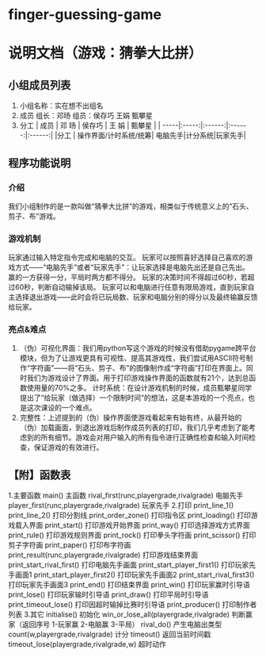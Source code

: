 # finger-guessing-game


# 说明文档（游戏：猜拳大比拼）
## 小组成员列表
1. 小组名称：实在想不出组名
2. 成员
组长：邓旸
组员：侯存巧 王娟 甄攀星
3. 分工
| 成员 | 邓 旸 | 侯存巧 | 王 娟 | 甄攀星 |
| -----|:-----:|:------:|:------:|:------:|
|分工 |	操作界面/计时系统/统筹|	电脑先手|计分系统|玩家先手|

## 程序功能说明
### 介绍
我们小组制作的是一款叫做“猜拳大比拼”的游戏，相类似于传统意义上的“石头、剪子、布”游戏。
### 游戏机制
玩家通过输入特定指令完成和电脑的交互。
玩家可以按照喜好选择自己喜欢的游戏方式——“电脑先手”或者“玩家先手”：让玩家选择是电脑先出还是自己先出。
赢的一方获得一分，平局时两方都不得分。
玩家的决策时间不得超过60秒，若超过60秒，判断自动输掉该局。
玩家可以和电脑进行任意有限局游戏，直到玩家自主选择退出游戏——此时会将已玩局数、玩家和电脑分别的得分以及最终输赢反馈给玩家。
### 亮点&难点
1. （伪）可视化界面：我们用python写这个游戏的时候没有借助pygame跨平台模块，但为了让游戏更具有可视性、提高其游戏性，我们尝试用ASCII符号制作“字符画”——将“石头、剪子、布”的图像制作成“字符画”打印在界面上。同时我们为游戏设计了界面。用于打印游戏操作界面的函数就有21个，达到总函数使用量的70%之多。
计时系统：在设计游戏机制的时候，成员甄攀星同学提出了“给玩家（做选择）一个限制时间”的想法，这是本游戏的一个亮点，也是这次课设的一个难点。
2. 完整性：上述提到的（伪）操作界面使游戏看起来有始有终，从最开始的（伪）加载画面，到退出游戏后制作成员列表的打印，我们几乎考虑到了能考虑到的所有细节。游戏会对用户输入的所有指令进行正确性检查和输入时间检查，保证游戏的有效进行。

## 【附】函数表
1.主要函数
main()								主函数
rival_first(runc,playergrade,rivalgrade)		电脑先手
player_first(runc,playergrade,rivalgrade)	玩家先手
2.打印
print_line_1()	print_line_2()				打印分割线
print_order_zone()						打印指令区
print_loading()						打印游戏载入界面
print_start()							打印游戏开始界面
print_way()							打印选择游戏方式界面
print_rule()							打印游戏规则界面
print_rock()							打印拳头字符画
print_scissor()							打印剪子字符画
print_paper()							打印布字符画
print_result(runc,playergrade,rivalgrade)	打印游戏结束界面
print_start_rival_first()					打印电脑先手画面
print_start_player_first1()				打印玩家先手画面1
print_start_player_first2()				打印玩家先手画面2
print_start_rival_first3()					打印玩家先手画面3
print_end()							打印结束界面
print_win()							打印玩家赢时引导语
print_lose()							打印玩家输时引导语
print_draw()							打印平局时引导语
print_timeout_lose()					打印因超时输掉比赛时引导语
print_producer()						打印制作者列表
3.其它
initialise()								初始化
win_or_lose_all(playergrade,rivalgrade)	判断赢家（返回序号 1-玩家赢 2-电脑赢 3-平局）
rival_do()								产生电脑出类型
count(w,playergrade,rivalgrade)			计分
timeout()								返回当前时间戳
timeout_lose(playergrade,rivalgrade,w)	超时动作





